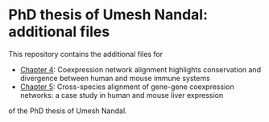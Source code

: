 # PhD thesis of Umesh Nandal: additional files

This repository contains the additional files for

* [Chapter 4](Chapter4_Additional_Files): Coexpression network alignment highlights conservation and divergence between human and mouse immune systems
* [Chapter 5](Chapter5_Additional_Files): Cross-species alignment of gene-gene coexpression networks: a case study in human and mouse liver expression

of the PhD thesis of Umesh Nandal.
